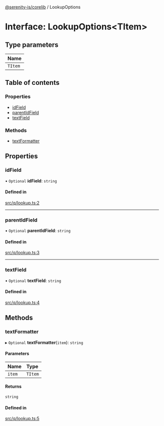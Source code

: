 [@serenity-is/corelib](../README.md) / LookupOptions

# Interface: LookupOptions<TItem\>

## Type parameters

| Name |
| :------ |
| `TItem` |

## Table of contents

### Properties

- [idField](LookupOptions.md#idfield)
- [parentIdField](LookupOptions.md#parentidfield)
- [textField](LookupOptions.md#textfield)

### Methods

- [textFormatter](LookupOptions.md#textformatter)

## Properties

### idField

• `Optional` **idField**: `string`

#### Defined in

[src/q/lookup.ts:2](https://github.com/serenity-is/serenity/blob/master/packages/corelib/src/q/lookup.ts#L2)

___

### parentIdField

• `Optional` **parentIdField**: `string`

#### Defined in

[src/q/lookup.ts:3](https://github.com/serenity-is/serenity/blob/master/packages/corelib/src/q/lookup.ts#L3)

___

### textField

• `Optional` **textField**: `string`

#### Defined in

[src/q/lookup.ts:4](https://github.com/serenity-is/serenity/blob/master/packages/corelib/src/q/lookup.ts#L4)

## Methods

### textFormatter

▸ `Optional` **textFormatter**(`item`): `string`

#### Parameters

| Name | Type |
| :------ | :------ |
| `item` | `TItem` |

#### Returns

`string`

#### Defined in

[src/q/lookup.ts:5](https://github.com/serenity-is/serenity/blob/master/packages/corelib/src/q/lookup.ts#L5)
